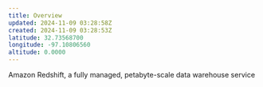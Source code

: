 ```yaml
---
title: Overview
updated: 2024-11-09 03:28:58Z
created: 2024-11-09 03:28:53Z
latitude: 32.73568700
longitude: -97.10806560
altitude: 0.0000
---
```


Amazon Redshift, a fully managed, petabyte-scale data warehouse service